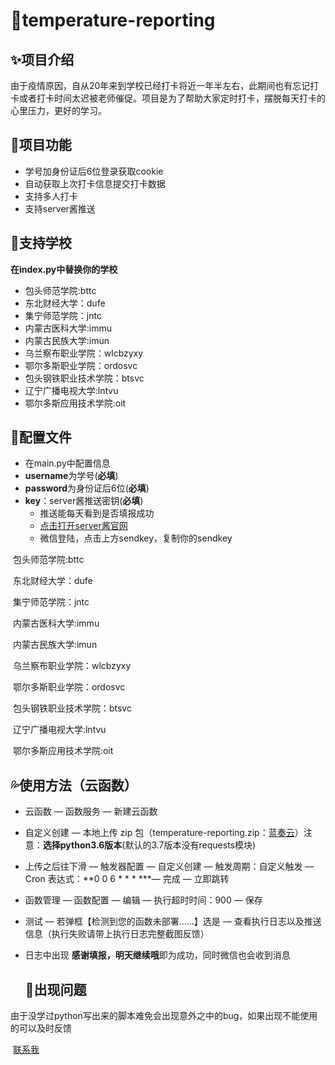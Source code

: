 # 🌈temperature-reporting

## ✨项目介绍

​	由于疫情原因，自从20年来到学校已经打卡将近一年半左右，此期间也有忘记打卡或者打卡时间太迟被老师催促。项目是为了帮助大家定时打卡，摆脱每天打卡的心里压力，更好的学习。

## 🔰项目功能

-  学号加身份证后6位登录获取cookie
-  自动获取上次打卡信息提交打卡数据
-  支持多人打卡
-  支持server酱推送

## 💃支持学校

**在index.py中替换你的学校**

  - 包头师范学院:bttc
  - 东北财经大学：dufe
  - 集宁师范学院：jntc
  - 内蒙古医科大学:immu
  - 内蒙古民族大学:imun
  - 乌兰察布职业学院：wlcbzyxy
  - 鄂尔多斯职业学院：ordosvc
  - 包头钢铁职业技术学院：btsvc
  - 辽宁广播电视大学:lntvu
  - 鄂尔多斯应用技术学院:oit



## 🎨配置文件

- 在main.py中配置信息 
- **username**为学号(**必填**)
- **password**为身份证后6位(**必填**)
- **key**：server酱推送密钥(**必填**)
  - 推送能每天看到是否填报成功
  - [点击打开server酱官网](https://sct.ftqq.com/sendkey)
  - 微信登陆，点击上方sendkey，复制你的sendkey





​		包头师范学院:bttc

​		东北财经大学：dufe

​		集宁师范学院：jntc

​		内蒙古医科大学:immu

​		内蒙古民族大学:imun

​		乌兰察布职业学院：wlcbzyxy

​		鄂尔多斯职业学院：ordosvc

​		包头钢铁职业技术学院：btsvc

​		辽宁广播电视大学:lntvu

​		鄂尔多斯应用技术学院:oit

## 💦使用方法（云函数）

- 云函数 — 函数服务 — 新建云函数

- 自定义创建 — 本地上传 zip 包（temperature-reporting.zip：[蓝奏云](https://wwi.lanzout.com/i6kvr01ps3le)）注意：**选择python3.6版本**(默认的3.7版本没有requests模块)

- 上传之后往下滑 — 触发器配置 — 自定义创建 — 触发周期：自定义触发 — Cron 表达式：**0 0 6 * * * ***— 完成 — 立即跳转

- 函数管理 — 函数配置 — 编辑 — 执行超时时间：900 — 保存

- 测试 — 若弹框【检测到您的函数未部署......】选是 — 查看执行日志以及推送信息（执行失败请带上执行日志完整截图反馈）

- 日志中出现 **感谢填报，明天继续哦**即为成功，同时微信也会收到消息

  ## 🙋‍出现问题



​	由于没学过python写出来的脚本难免会出现意外之中的bug，如果出现不能使用的可以及时反馈

​	[联系我](https://qm.qq.com/cgi-bin/qm/qr?k=CkxZdTs29r2FkJ37H02MCx1sKpNFRpUL&noverify=0)


























